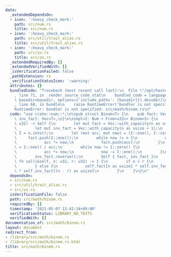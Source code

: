 ```yaml
---
data:
  _extendedDependsOn:
  - icon: ':heavy_check_mark:'
    path: src/num.rs
    title: src/num.rs
  - icon: ':heavy_check_mark:'
    path: src/util/trait_alias.rs
    title: src/util/trait_alias.rs
  - icon: ':heavy_check_mark:'
    path: src/zo.rs
    title: src/zo.rs
  _extendedRequiredBy: []
  _extendedVerifiedWith: []
  _isVerificationFailed: false
  _pathExtension: rs
  _verificationStatusIcon: ':warning:'
  attributes: {}
  bundledCode: "Traceback (most recent call last):\n  File \"/opt/hostedtoolcache/Python/3.9.5/x64/lib/python3.9/site-packages/onlinejudge_verify/documentation/build.py\"\
    , line 71, in _render_source_code_stat\n    bundled_code = language.bundle(stat.path,\
    \ basedir=basedir, options={'include_paths': [basedir]}).decode()\n  File \"/opt/hostedtoolcache/Python/3.9.5/x64/lib/python3.9/site-packages/onlinejudge_verify/languages/user_defined.py\"\
    , line 68, in bundle\n    raise RuntimeError('bundler is not specified: {}'.format(path.as_posix()))\n\
    RuntimeError: bundler is not specified: src/math/binom.rs\n"
  code: "use crate::num::*;\n\npub struct Binom<T> {\n    pub fact: Vec<T>,\n    pub\
    \ inv_fact: Vec<T>,\n}\n\nimpl<I: Num + From<u32>> Binom<I> {\n    pub fn new(n:\
    \ u32) -> Self {\n        let mut fact = Vec::with_capacity(n as usize + 1);\n\
    \        let mut inv_fact = Vec::with_capacity(n as usize + 1);\n        let n:\
    \ I = n.into();\n        let (mut acc, mut now) = (I::one(), I::zero());\n   \
    \     fact.push(I::one());\n        while now != n {\n            now += I::one();\n\
    \            acc *= now;\n            fact.push(acc);\n        }\n        acc\
    \ = I::one() / acc;\n        while now != I::zero() {\n            inv_fact.push(acc);\n\
    \            acc *= now;\n            now -= I::one();\n        }\n        inv_fact.push(I::one());\n\
    \        inv_fact.reverse();\n        Self { fact, inv_fact }\n    }\n    pub\
    \ fn call(&self, n: u32, r: u32) -> I {\n        if n < r {\n            I::zero()\n\
    \        } else {\n            self.fact[n as usize] * self.inv_fact[r as usize]\
    \ * self.inv_fact[(n - r) as usize]\n        }\n    }\n}\n"
  dependsOn:
  - src/num.rs
  - src/util/trait_alias.rs
  - src/zo.rs
  isVerificationFile: false
  path: src/math/binom.rs
  requiredBy: []
  timestamp: '2021-05-07 12:42:34+09:00'
  verificationStatus: LIBRARY_NO_TESTS
  verifiedWith: []
documentation_of: src/math/binom.rs
layout: document
redirect_from:
- /library/src/math/binom.rs
- /library/src/math/binom.rs.html
title: src/math/binom.rs
---
```

